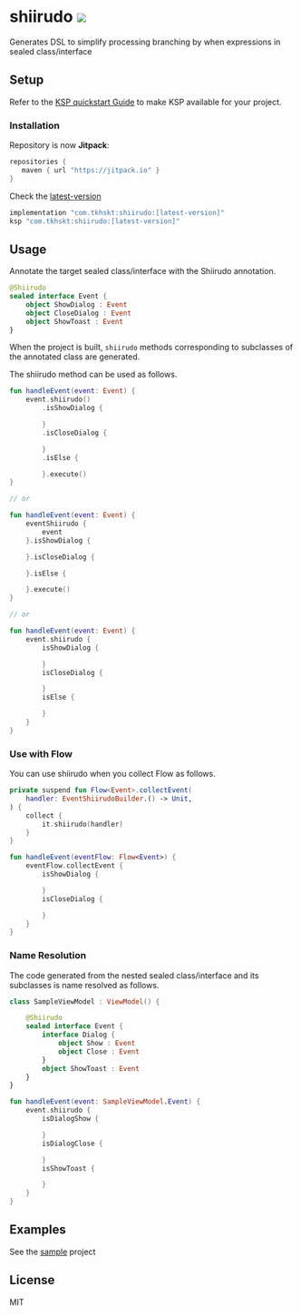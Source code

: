 # shiirudo [![](https://jitpack.io/v/com.tkhskt/shiirudo.svg)](https://jitpack.io/#com.tkhskt/shiirudo)

Generates DSL to simplify processing branching by when expressions in sealed class/interface

## Setup

Refer to the [KSP quickstart Guide](https://kotlinlang.org/docs/ksp-quickstart.html) to make KSP
available for your project.

### Installation

Repository is now **Jitpack**:

```gradle
repositories {
   maven { url "https://jitpack.io" }
}
```

Check the [latest-version](https://jitpack.io/#com.tkhskt/shiirudo)

```gradle
implementation "com.tkhskt:shiirudo:[latest-version]"
ksp "com.tkhskt:shiirudo:[latest-version]"
```

## Usage

Annotate the target sealed class/interface with the Shiirudo annotation.

```kotlin
@Shiirudo
sealed interface Event {
    object ShowDialog : Event
    object CloseDialog : Event
    object ShowToast : Event
}
```

When the project is built, `shiirudo` methods corresponding to subclasses of the annotated class are
generated.

The shiirudo method can be used as follows.

```kotlin
fun handleEvent(event: Event) {
    event.shiirudo()
        .isShowDialog {

        }
        .isCloseDialog {

        }
        .isElse {

        }.execute()
}

// or

fun handleEvent(event: Event) {
    eventShiirudo {
        event
    }.isShowDialog {

    }.isCloseDialog {

    }.isElse {

    }.execute()
}

// or

fun handleEvent(event: Event) {
    event.shiirudo {
        isShowDialog {

        }
        isCloseDialog {

        }
        isElse {

        }
    }
}
```

### Use with Flow

You can use shiirudo when you collect Flow as follows.

```kotlin
private suspend fun Flow<Event>.collectEvent(
    handler: EventShiirudoBuilder.() -> Unit,
) {
    collect {
        it.shiirudo(handler)
    }
}

fun handleEvent(eventFlow: Flow<Event>) {
    eventFlow.collectEvent {
        isShowDialog {

        }
        isCloseDialog {

        }
    }
}
```

### Name Resolution

The code generated from the nested sealed class/interface and its subclasses is name resolved as
follows.

```kotlin
class SampleViewModel : ViewModel() {

    @Shiirudo
    sealed interface Event {
        interface Dialog {
            object Show : Event
            object Close : Event
        }
        object ShowToast : Event
    }
}

fun handleEvent(event: SampleViewModel.Event) {
    event.shiirudo {
        isDialogShow {

        }
        isDialogClose {

        }
        isShowToast {

        }
    }
}
```

## Examples

See the [sample](./sample) project

## License

MIT
